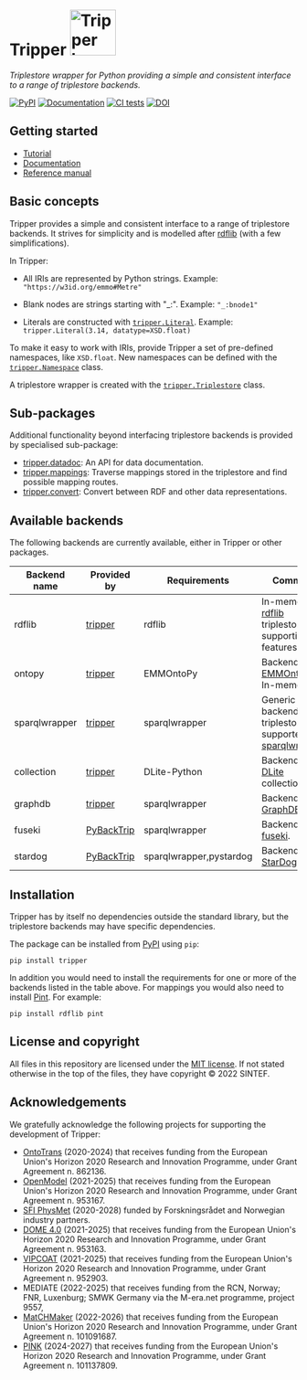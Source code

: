 Tripper <img src="https://raw.githubusercontent.com/EMMC-ASBL/tripper/refs/heads/tripper_logo/figs/tripper_logo.svg" alt="Tripper logo" width="80" height="80">
=======
*Triplestore wrapper for Python providing a simple and consistent interface to a range of triplestore backends.*


[![PyPI](https://img.shields.io/pypi/v/tripper?logo=pypi)](https://pypi.org/project/tripper)
[![Documentation](https://img.shields.io/badge/documentation-informational?logo=github)](https://emmc-asbl.github.io/tripper/latest/)
[![CI tests](https://github.com/EMMC-ASBL/tripper/workflows/CI%20-%20Tests/badge.svg)](https://github.com/EMMC-ASBL/tripper/actions/workflows/ci_tests.yml?query=branch%3Amaster)
[![DOI](https://zenodo.org/badge/547162834.svg)](https://zenodo.org/badge/latestdoi/547162834)


Getting started
---------------
* [Tutorial]
* [Documentation]
* [Reference manual]


Basic concepts
--------------
Tripper provides a simple and consistent interface to a range of triplestore backends.
It strives for simplicity and is modelled after [rdflib] (with a few simplifications).

In Tripper:

* All IRIs are represented by Python strings.
  Example: `"https://w3id.org/emmo#Metre"`

* Blank nodes are strings starting with "_:".
  Example: `"_:bnode1"`

* Literals are constructed with [`tripper.Literal`][Literal].
  Example: `tripper.Literal(3.14, datatype=XSD.float)`

To make it easy to work with IRIs, provide Tripper a set of pre-defined namespaces, like `XSD.float`.
New namespaces can be defined with the [`tripper.Namespace`][Namespace] class.

A triplestore wrapper is created with the [`tripper.Triplestore`][Triplestore] class.


Sub-packages
------------
Additional functionality beyond interfacing triplestore backends is provided by specialised sub-package:

* [tripper.datadoc]: An API for data documentation.
* [tripper.mappings]: Traverse mappings stored in the triplestore and find possible mapping routes.
* [tripper.convert]: Convert between RDF and other data representations.


Available backends
------------------
The following backends are currently available, either in Tripper or other packages.

| Backend name  | Provided by  | Requirements            | Comment
| ------------  | ------------ | ----------------------- | -----------------
| rdflib        | [tripper]    | rdflib                  | In-memory [rdflib] triplestore supporting all features.
| ontopy        | [tripper]    | EMMOntoPy               | Backend for [EMMOntoPy]. In-memory.
| sparqlwrapper | [tripper]    | sparqlwrapper           | Generic backend for all triplestores supported by [sparqlwrapper].
| collection    | [tripper]    | DLite-Python            | Backend to a [DLite] collection.
| graphdb       | [tripper]    | sparqlwrapper           | Backend to [GraphDB].
| fuseki        | [PyBackTrip] | sparqlwrapper           | Backend to [fuseki].
| stardog       | [PyBackTrip] | sparqlwrapper,pystardog | Backend to [StarDog].


Installation
------------
Tripper has by itself no dependencies outside the standard library, but the triplestore backends may have specific dependencies.


The package can be installed from [PyPI] using `pip`:

```shell
pip install tripper
```

In addition you would need to install the requirements for one or more of the backends listed in the table above.
For mappings you would also need to install [Pint].
For example:

```shell
pip install rdflib pint
```




License and copyright
---------------------
All files in this repository are licensed under the [MIT license].
If not stated otherwise in the top of the files, they have copyright &copy; 2022
SINTEF.


Acknowledgements
----------------
We gratefully acknowledge the following projects for supporting the development of Tripper:

  - [OntoTrans](https://ontotrans.eu/) (2020-2024) that receives funding from the European Union's Horizon 2020 Research and Innovation Programme, under Grant Agreement n. 862136.
  - [OpenModel](https://www.open-model.eu/) (2021-2025) that receives funding from the European Union's Horizon 2020 Research and Innovation Programme, under Grant Agreement n. 953167.
  - [SFI PhysMet](https://www.ntnu.edu/physmet) (2020-2028) funded by Forskningsrådet and Norwegian industry partners.
  - [DOME 4.0](https://dome40.eu/) (2021-2025) that receives funding from the European Union's Horizon 2020 Research and Innovation Programme, under Grant Agreement n. 953163.
  - [VIPCOAT](https://www.vipcoat.eu/) (2021-2025) that receives funding from the European Union's Horizon 2020 Research and Innovation Programme, under Grant Agreement n. 952903.
  - MEDIATE (2022-2025) that receives funding from the RCN, Norway; FNR, Luxenburg; SMWK Germany via the M-era.net programme, project 9557,
  - [MatCHMaker](https://he-matchmaker.eu/) (2022-2026) that receives funding from the European Union's Horizon 2020 Research and Innovation Programme, under Grant Agreement n. 101091687.
  - [PINK](https://pink-project.eu/) (2024-2027) that receives funding from the European Union's Horizon 2020 Research and Innovation Programme, under Grant Agreement n. 101137809.



[Tutorial]: https://emmc-asbl.github.io/tripper/latest/tutorial/
[Documentation]: https://emmc-asbl.github.io/tripper/latest/
[Reference manual]: https://emmc-asbl.github.io/tripper/latest/api_reference/triplestore/
[Discovery of custom backends]: https://emmc-asbl.github.io/tripper/latest/backend_discovery/
[tripper.datadoc]: https://emmc-asbl.github.io/tripper/latest/datadoc/introduction/
[tripper.mappings]: https://emmc-asbl.github.io/tripper/latest/api_reference/mappings/mappings/
[tripper.convert]: https://emmc-asbl.github.io/tripper/latest/api_reference/convert/convert/
[Known issues]: https://emmc-asbl.github.io/tripper/latest/known-issues/
[MIT license]: https://emmc-asbl.github.io/tripper/latest/LICENSE/
[tripper]: https://emmc-asbl.github.io/tripper
[rdflib]: https://rdflib.readthedocs.io/en/stable/
[PyPI]: https://pypi.org/project/tripper
[PyBackTrip]: https://github.com/EMMC-ASBL/PyBackTrip/
[Literal]: https://emmc-asbl.github.io/tripper/latest/api_reference/triplestore/#tripper.triplestore.Literal
[Namespace]: https://emmc-asbl.github.io/tripper/latest/api_reference/triplestore/#tripper.triplestore.Namespace
[Triplestore]: https://emmc-asbl.github.io/tripper/latest/api_reference/triplestore/#tripper.triplestore.Triplestore
[EMMOntoPy]: https://emmo-repo.github.io/EMMOntoPy/stable/
[sparqlwrapper]: https://sparqlwrapper.readthedocs.io/en/latest/
[DLite]: https://sintef.github.io/dlite/
[fuseki]: https://jena.apache.org/documentation/fuseki2/
[StarDog]: https://www.stardog.com/
[GraphDB]: https://www.ontotext.com/products/graphdb/
[Pint]: https://pint.readthedocs.io/en/stable/
